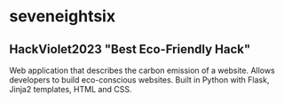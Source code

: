 # seveneightsix
## HackViolet2023 "Best Eco-Friendly Hack"

Web application that describes the carbon emission of a website. Allows developers to build eco-conscious websites.
Built in Python with Flask, Jinja2 templates, HTML and CSS.
